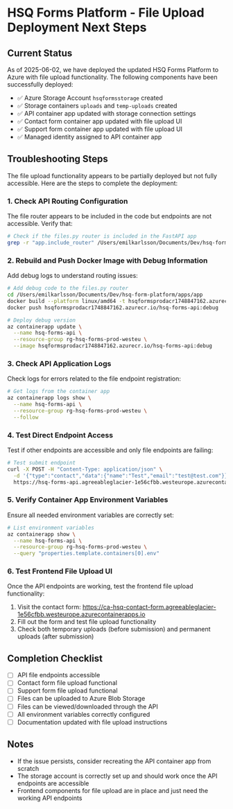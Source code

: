# HSQ Forms Platform - File Upload Deployment Next Steps

## Current Status

As of 2025-06-02, we have deployed the updated HSQ Forms Platform to Azure with file upload functionality. The following components have been successfully deployed:

- ✅ Azure Storage Account `hsqformsstorage` created
- ✅ Storage containers `uploads` and `temp-uploads` created
- ✅ API container app updated with storage connection settings
- ✅ Contact form container app updated with file upload UI
- ✅ Support form container app updated with file upload UI
- ✅ Managed identity assigned to API container app

## Troubleshooting Steps

The file upload functionality appears to be partially deployed but not fully accessible. Here are the steps to complete the deployment:

### 1. Check API Routing Configuration

The file router appears to be included in the code but endpoints are not accessible. Verify that:

```bash
# Check if the files.py router is included in the FastAPI app
grep -r "app.include_router" /Users/emilkarlsson/Documents/Dev/hsq-form-platform/apps/app/app/main.py
```

### 2. Rebuild and Push Docker Image with Debug Information

Add debug logs to understand routing issues:

```bash
# Add debug code to the files.py router
cd /Users/emilkarlsson/Documents/Dev/hsq-form-platform/apps/app
docker build --platform linux/amd64 -t hsqformsprodacr1748847162.azurecr.io/hsq-forms-api:debug .
docker push hsqformsprodacr1748847162.azurecr.io/hsq-forms-api:debug

# Deploy debug version
az containerapp update \
  --name hsq-forms-api \
  --resource-group rg-hsq-forms-prod-westeu \
  --image hsqformsprodacr1748847162.azurecr.io/hsq-forms-api:debug
```

### 3. Check API Application Logs

Check logs for errors related to the file endpoint registration:

```bash
# Get logs from the container app
az containerapp logs show \
  --name hsq-forms-api \
  --resource-group rg-hsq-forms-prod-westeu \
  --follow
```

### 4. Test Direct Endpoint Access

Test if other endpoints are accessible and only file endpoints are failing:

```bash
# Test submit endpoint
curl -X POST -H "Content-Type: application/json" \
  -d '{"type":"contact","data":{"name":"Test","email":"test@test.com"}}' \
  https://hsq-forms-api.agreeableglacier-1e56cfbb.westeurope.azurecontainerapps.io/submit
```

### 5. Verify Container App Environment Variables

Ensure all needed environment variables are correctly set:

```bash
# List environment variables
az containerapp show \
  --name hsq-forms-api \
  --resource-group rg-hsq-forms-prod-westeu \
  --query "properties.template.containers[0].env"
```

### 6. Test Frontend File Upload UI

Once the API endpoints are working, test the frontend file upload functionality:

1. Visit the contact form: https://ca-hsq-contact-form.agreeableglacier-1e56cfbb.westeurope.azurecontainerapps.io
2. Fill out the form and test file upload functionality
3. Check both temporary uploads (before submission) and permanent uploads (after submission)

## Completion Checklist

- [ ] API file endpoints accessible
- [ ] Contact form file upload functional
- [ ] Support form file upload functional
- [ ] Files can be uploaded to Azure Blob Storage
- [ ] Files can be viewed/downloaded through the API
- [ ] All environment variables correctly configured
- [ ] Documentation updated with file upload instructions

## Notes

- If the issue persists, consider recreating the API container app from scratch
- The storage account is correctly set up and should work once the API endpoints are accessible
- Frontend components for file upload are in place and just need the working API endpoints
